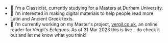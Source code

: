 - 👋 I'm a Classicist, currently studying for a Masters at Durham University.
- 👀 I’m interested in making digital materials to help people read more Latin and Ancient Greek texts.
- 🌱 I’m currently working on my Master's project, <a href="https://www.vergil.co.uk">vergil.co.uk</a>, an online reader for Vergil's <i>Eclogues</i>. As of 31 Mar 2023 this is live - do check it out and let me know what you think!
